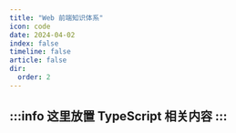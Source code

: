```yaml
---
title: "Web 前端知识体系"
icon: code
date: 2024-04-02
index: false
timeline: false
article: false
dir:
  order: 2
---
```

:::info
这里放置 TypeScript 相关内容
:::
---

<AutoCatalog />
